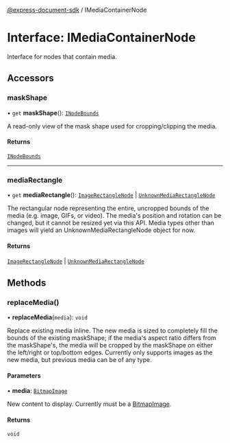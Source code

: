 [@express-document-sdk](../overview.md) / IMediaContainerNode

# Interface: IMediaContainerNode

Interface for nodes that contain media.

## Accessors

### maskShape

• `get` **maskShape**(): [`INodeBounds`](i-node-bounds.md)

A read-only view of the mask shape used for cropping/clipping the media.

#### Returns

[`INodeBounds`](i-node-bounds.md)

---

### mediaRectangle

• `get` **mediaRectangle**(): [`ImageRectangleNode`](../classes/ImageRectangleNode.md) \| [`UnknownMediaRectangleNode`](../classes/UnknownMediaRectangleNode.md)

The rectangular node representing the entire, uncropped bounds of the media (e.g. image, GIFs, or video). The media's position and
rotation can be changed, but it cannot be resized yet via this API. Media types other than images will yield an UnknownMediaRectangleNode
object for now.

#### Returns

[`ImageRectangleNode`](../classes/ImageRectangleNode.md) \| [`UnknownMediaRectangleNode`](../classes/UnknownMediaRectangleNode.md)

## Methods

### replaceMedia()

• **replaceMedia**(`media`): `void`

Replace existing media inline. The new media is sized to completely fill the bounds of the existing maskShape; if the
media's aspect ratio differs from the maskShape's, the media will be cropped by the maskShape on either the left/right
or top/bottom edges. Currently only supports images as the new media, but previous media can be of any type.

#### Parameters

• **media**: [`BitmapImage`](../classes/bitmap-image.md)

New content to display. Currently must be a [BitmapImage](../classes/bitmap-image.md).

#### Returns

`void`
